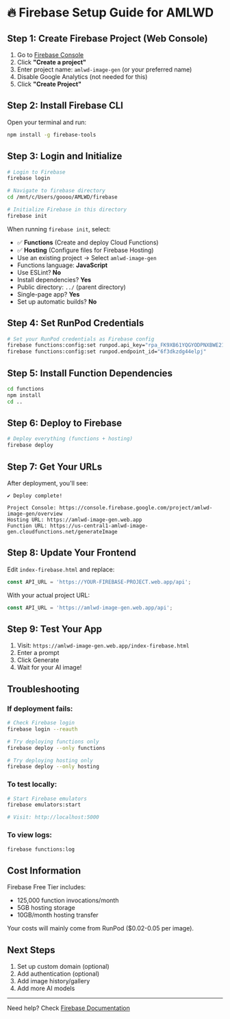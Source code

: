 # 🔥 Firebase Setup Guide for AMLWD

## Step 1: Create Firebase Project (Web Console)

1. Go to [Firebase Console](https://console.firebase.google.com/)
2. Click **"Create a project"**
3. Enter project name: `amlwd-image-gen` (or your preferred name)
4. Disable Google Analytics (not needed for this)
5. Click **"Create Project"**

## Step 2: Install Firebase CLI

Open your terminal and run:
```bash
npm install -g firebase-tools
```

## Step 3: Login and Initialize

```bash
# Login to Firebase
firebase login

# Navigate to firebase directory
cd /mnt/c/Users/goooo/AMLWD/firebase

# Initialize Firebase in this directory
firebase init
```

When running `firebase init`, select:
- ✅ **Functions** (Create and deploy Cloud Functions)
- ✅ **Hosting** (Configure files for Firebase Hosting)
- Use an existing project → Select `amlwd-image-gen`
- Functions language: **JavaScript**
- Use ESLint? **No**
- Install dependencies? **Yes**
- Public directory: `../` (parent directory)
- Single-page app? **Yes**
- Set up automatic builds? **No**

## Step 4: Set RunPod Credentials

```bash
# Set your RunPod credentials as Firebase config
firebase functions:config:set runpod.api_key="rpa_FK9XB61YQGYODPNXBWE21FHKXYVY3V6V1DA7HB111sncts"
firebase functions:config:set runpod.endpoint_id="6f3dkzdg44elpj"
```

## Step 5: Install Function Dependencies

```bash
cd functions
npm install
cd ..
```

## Step 6: Deploy to Firebase

```bash
# Deploy everything (functions + hosting)
firebase deploy
```

## Step 7: Get Your URLs

After deployment, you'll see:
```
✔ Deploy complete!

Project Console: https://console.firebase.google.com/project/amlwd-image-gen/overview
Hosting URL: https://amlwd-image-gen.web.app
Function URL: https://us-central1-amlwd-image-gen.cloudfunctions.net/generateImage
```

## Step 8: Update Your Frontend

Edit `index-firebase.html` and replace:
```javascript
const API_URL = 'https://YOUR-FIREBASE-PROJECT.web.app/api';
```

With your actual project URL:
```javascript
const API_URL = 'https://amlwd-image-gen.web.app/api';
```

## Step 9: Test Your App

1. Visit: `https://amlwd-image-gen.web.app/index-firebase.html`
2. Enter a prompt
3. Click Generate
4. Wait for your AI image!

## Troubleshooting

### If deployment fails:
```bash
# Check Firebase login
firebase login --reauth

# Try deploying functions only
firebase deploy --only functions

# Try deploying hosting only
firebase deploy --only hosting
```

### To test locally:
```bash
# Start Firebase emulators
firebase emulators:start

# Visit: http://localhost:5000
```

### To view logs:
```bash
firebase functions:log
```

## Cost Information

Firebase Free Tier includes:
- 125,000 function invocations/month
- 5GB hosting storage
- 10GB/month hosting transfer

Your costs will mainly come from RunPod ($0.02-0.05 per image).

## Next Steps

1. Set up custom domain (optional)
2. Add authentication (optional)
3. Add image history/gallery
4. Add more AI models

---

Need help? Check [Firebase Documentation](https://firebase.google.com/docs)
